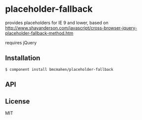 
# placeholder-fallback

  provides placeholders for IE 9 and lower, based on http://www.shayanderson.com/javascript/cross-browser-jquery-placeholder-fallback-method.htm

  requires jQuery

## Installation

    $ component install bmcmahen/placeholder-fallback

## API

   

## License

  MIT
